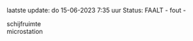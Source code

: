 laatste update: 
do 15-06-2023  7:35   uur 
Status: FAALT - fout - 
<div class="service R">schijfruimte</div><div class="service R">microstation</div>